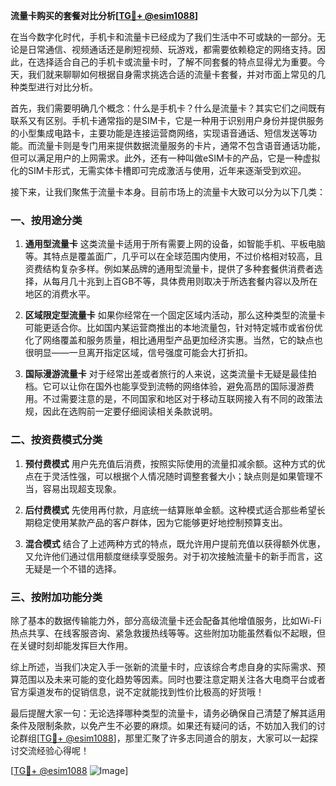 **流量卡购买的套餐对比分析[[TG💪+ @esim1088](https://t.me/s/esim1088)]**

在当今数字化时代，手机卡和流量卡已经成为了我们生活中不可或缺的一部分。无论是日常通信、视频通话还是刷短视频、玩游戏，都需要依赖稳定的网络支持。因此，在选择适合自己的手机卡或流量卡时，了解不同套餐的特点显得尤为重要。今天，我们就来聊聊如何根据自身需求挑选合适的流量卡套餐，并对市面上常见的几种类型进行对比分析。

首先，我们需要明确几个概念：什么是手机卡？什么是流量卡？其实它们之间既有联系又有区别。手机卡通常指的是SIM卡，它是一种用于识别用户身份并提供服务的小型集成电路卡，主要功能是连接运营商网络，实现语音通话、短信发送等功能。而流量卡则是专门用来提供数据流量服务的卡片，通常不包含语音通话功能，但可以满足用户的上网需求。此外，还有一种叫做eSIM卡的产品，它是一种虚拟化的SIM卡形式，无需实体卡槽即可完成激活与使用，近年来逐渐受到欢迎。

接下来，让我们聚焦于流量卡本身。目前市场上的流量卡大致可以分为以下几类：

### 一、按用途分类

1. **通用型流量卡**
   这类流量卡适用于所有需要上网的设备，如智能手机、平板电脑等。其特点是覆盖面广，几乎可以在全球范围内使用，不过价格相对较高，且资费结构复杂多样。例如某品牌的通用型流量卡，提供了多种套餐供消费者选择，从每月几十兆到上百GB不等，具体费用则取决于所选套餐内容以及所在地区的消费水平。

2. **区域限定型流量卡**
   如果你经常在一个固定区域内活动，那么这种类型的流量卡可能更适合你。比如国内某运营商推出的本地流量包，针对特定城市或省份优化了网络覆盖和服务质量，相比通用型产品更加经济实惠。当然，它的缺点也很明显——一旦离开指定区域，信号强度可能会大打折扣。

3. **国际漫游流量卡**
   对于经常出差或者旅行的人来说，这类流量卡无疑是最佳拍档。它可以让你在国外也能享受到流畅的网络体验，避免高昂的国际漫游费用。不过需要注意的是，不同国家和地区对于移动互联网接入有不同的政策法规，因此在选购前一定要仔细阅读相关条款说明。

### 二、按资费模式分类

1. **预付费模式**
   用户先充值后消费，按照实际使用的流量扣减余额。这种方式的优点在于灵活性强，可以根据个人情况随时调整套餐大小；缺点则是如果管理不当，容易出现超支现象。

2. **后付费模式**
   先使用再付款，月底统一结算账单金额。这种模式适合那些希望长期稳定使用某款产品的客户群体，因为它能够更好地控制预算支出。

3. **混合模式**
   结合了上述两种方式的特点，既允许用户提前充值以获得额外优惠，又允许他们通过信用额度继续享受服务。对于初次接触流量卡的新手而言，这无疑是一个不错的选择。

### 三、按附加功能分类

除了基本的数据传输能力外，部分高级流量卡还会配备其他增值服务，比如Wi-Fi热点共享、在线客服咨询、紧急救援热线等等。这些附加功能虽然看似不起眼，但在关键时刻却能发挥巨大作用。

综上所述，当我们决定入手一张新的流量卡时，应该综合考虑自身的实际需求、预算范围以及未来可能的变化趋势等因素。同时也要注意定期关注各大电商平台或者官方渠道发布的促销信息，说不定就能找到性价比极高的好货哦！

最后提醒大家一句：无论选择哪种类型的流量卡，请务必确保自己清楚了解其适用条件及限制条款，以免产生不必要的麻烦。如果还有疑问的话，不妨加入我们的讨论群组[[TG💪+ @esim1088](https://t.me/s/esim1088)]，那里汇聚了许多志同道合的朋友，大家可以一起探讨交流经验心得呢！

[[TG💪+ @esim1088](https://t.me/s/esim1088) ![Image](https://i.postimg.cc/4NQfJmqS/Snipaste-2025-05-13-00-14-12.png)]